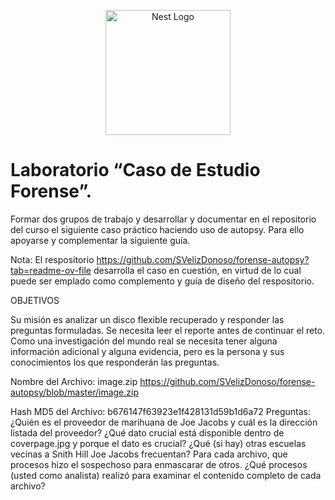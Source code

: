 <p align="center">
  <a href="http://nestjs.com/" target="blank"><img src="https://nestjs.com/img/logo-small.svg" width="200" alt="Nest Logo" /></a>
</p>

# Laboratorio “Caso de Estudio Forense”.

Formar dos grupos de trabajo y desarrollar y documentar en el repositorio del curso el siguiente caso práctico haciendo uso de autopsy.
Para ello apoyarse y complementar la siguiente guía.

Nota:  El respositorio  https://github.com/SVelizDonoso/forense-autopsy?tab=readme-ov-file  desarrolla el caso en cuestión, en virtud de lo cual puede  ser emplado como complemento y guía de diseño del respositorio.


OBJETIVOS

Su misión es analizar un disco flexible recuperado y responder las preguntas formuladas. Se necesita leer el reporte antes de continuar el reto. Como una investigación del mundo real se necesita tener alguna información adicional y alguna evidencia, pero es la persona y sus conocimientos los que responderán las preguntas.

Nombre del Archivo: image.zip https://github.com/SVelizDonoso/forense-autopsy/blob/master/image.zip

Hash MD5 del Archivo: b676147f63923e1f428131d59b1d6a72
Preguntas:
¿Quién es el proveedor de marihuana de Joe Jacobs y cuál es la dirección listada del proveedor?
¿Qué dato crucial está disponible dentro de coverpage.jpg y porque el dato es crucial?
¿Qué (si hay) otras escuelas vecinas a Snith Hill Joe Jacobs frecuentan?
Para cada archivo, que procesos hizo el sospechoso para enmascarar de otros.
¿Qué procesos (usted como analista) realizó para examinar el contenido completo de cada archivo?
